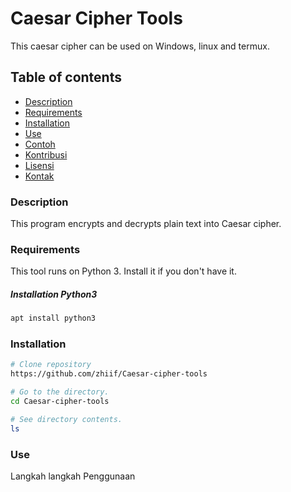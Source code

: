 # Caesar Cipher Tools
This caesar cipher can be used on Windows, linux and termux.

## Table of contents
- [Description](#description)
- [Requirements](#requirements)
- [Installation](#installation)
- [Use](#use)
- [Contoh](#contoh)
- [Kontribusi](#kontribusi)
- [Lisensi](#lisensi)
- [Kontak](#kontak)

### Description
This program encrypts and decrypts plain text into Caesar cipher.

### Requirements
This tool runs on Python 3. Install it if you don't have it.
##### Installation Python3
```bash
apt install python3
```

### Installation
```bash
# Clone repository
https://github.com/zhiif/Caesar-cipher-tools

# Go to the directory.
cd Caesar-cipher-tools

# See directory contents.
ls
```

### Use

Langkah langkah Penggunaan

```bash

